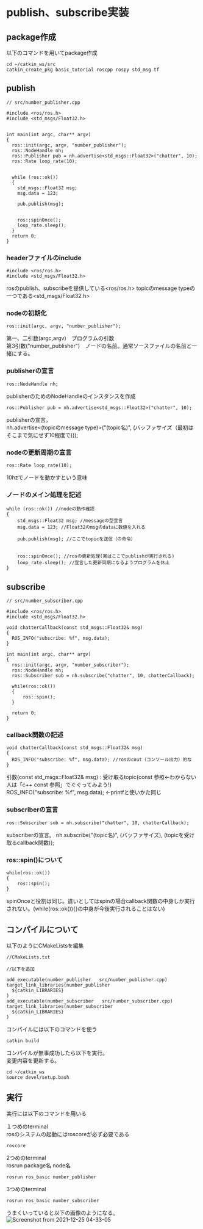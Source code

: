 # publish、subscribe実装

## package作成
以下のコマンドを用いてpackage作成
```
cd ~/catkin_ws/src
catkin_create_pkg basic_tutorial roscpp rospy std_msg tf
```

## publish
```
// src/number_publisher.cpp

#include <ros/ros.h>
#include <std_msgs/Float32.h>


int main(int argc, char** argv)
{
  ros::init(argc, argv, "number_publisher");
  ros::NodeHandle nh;
  ros::Publisher pub = nh.advertise<std_msgs::Float32>("chatter", 10);
  ros::Rate loop_rate(10);


  while (ros::ok())
  {
    std_msgs::Float32 msg;
    msg.data = 123;
    
    pub.publish(msg);


    ros::spinOnce();
    loop_rate.sleep();
  }
  return 0;
}
```
### headerファイルのinclude
```
#include <ros/ros.h>
#include <std_msgs/Float32.h>
```
rosのpublish、subscribeを提供している<ros/ros.h>
topicのmessage typeの一つである<std_msgs/Float32.h>

### nodeの初期化
```
ros::init(argc, argv, "number_publisher");
```
第一、二引数(argc,argv)　プログラムの引数  
第3引数("number_publisher")　ノードの名前。通常ソースファイルの名前と一緒にする。

### publisherの宣言
```
ros::NodeHandle nh;
```
publisherのためのNodeHandleのインスタンスを作成
```
ros::Publisher pub = nh.advertise<std_msgs::Float32>("chatter", 10);
```
publisherの宣言。  
nh.advertise<(topicのmessage type)>("(topic名)", (バッファサイズ（最初はそこまで気にせず10程度で)));

### nodeの更新周期の宣言
```
ros::Rate loop_rate(10);
```
10hzでノードを動かすという意味

### ノードのメイン処理を記述
```
while (ros::ok()) //nodeの動作確認
{
    std_msgs::Float32 msg; //messageの型宣言
    msg.data = 123; //Float32のmsgのdataに数値を入れる
    
    pub.publish(msg); //ここでtopicを送信（の命令）


    ros::spinOnce(); //rosの更新処理(実はここでpublishが実行される)
    loop_rate.sleep(); //宣言した更新周期になるようプログラムを休止
}
```
    


## subscribe
```
// src/number_subscriber.cpp

#include <ros/ros.h>
#include <std_msgs/Float32.h>

void chatterCallback(const std_msgs::Float32& msg)
{
  ROS_INFO("subscribe: %f", msg.data);
}

int main(int argc, char** argv)
{
  ros::init(argc, argv, "number_subscriber");
  ros::NodeHandle nh;
  ros::Subscriber sub = nh.subscribe("chatter", 10, chatterCallback);

  while(ros::ok())
  {
      ros::spin();
  }
  
  return 0;
}
```
### callback関数の記述
```
void chatterCallback(const std_msgs::Float32& msg)
{
  ROS_INFO("subscribe: %f", msg.data); //rosのcout（コンソール出力）的な
}
```
引数(const std_msgs::Float32& msg) : 受け取るtopic(const 参照←わからない人は「c++ const 参照」でぐぐってみよう!)  
ROS_INFO("subscribe: %f", msg.data); ←printfと使いかた同じ

### subscriberの宣言
```
ros::Subscriber sub = nh.subscribe("chatter", 10, chatterCallback);
```
subscriberの宣言。
nh.subscribe("(topic名)", (バッファサイズ), (topicを受け取るcallback関数));

### ros::spin()について
```
while(ros::ok())
{
    ros::spin();
}
```
spinOnceと役割は同じ。違いとしてはspinの場合callback関数の中身しか実行されない。(while(ros::ok()){}の中身が今後実行されることはない)

## コンパイルについて
以下のようにCMakeListsを編集
```
//CMakeLists.txt

//以下を追加

add_executable(number_publisher   src/number_publisher.cpp)
target_link_libraries(number_publisher
  ${catkin_LIBRARIES}
)
add_executable(number_subscriber   src/number_subscriber.cpp)
target_link_libraries(number_subscriber
  ${catkin_LIBRARIES}
)
```

コンパイルには以下のコマンドを使う
```
catkin build
```
コンパイルが無事成功したら以下を実行。  
変更内容を更新する。
```
cd ~/catkin_ws
source devel/setup.bash
```

## 実行
実行には以下のコマンドを用いる  

１つめのterminal  
rosのシステムの起動にはroscoreが必ず必要である
```
roscore
```
2つめのterminal  
rosrun package名 node名
```
rosrun ros_basic number_publisher
```
  
3つめのterminal
```
rosrun ros_basic number_subscriber
```
うまくいっていると以下の画像のようになる。
![Screenshot from 2021-12-25 04-33-05](https://user-images.githubusercontent.com/38370926/147384917-55942a89-97c0-4fec-8143-559f5cce3984.png)
